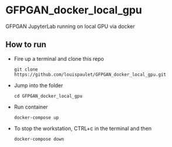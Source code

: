 # GFPGAN_docker_local_gpu
GFPGAN JupyterLab running on local GPU via docker

## How to run
- Fire up a terminal and clone this repo

    ```
    git clone https://github.com/louispaulet/GFPGAN_docker_local_gpu.git
    ```
 - Jump into the folder

    ```
    cd GFPGAN_docker_local_gpu
    ```
- Run container

    ```
    docker-compose up
    ```

- To stop the workstation, CTRL+c in the terminal and then

    ```
    docker-compose down
    ```
